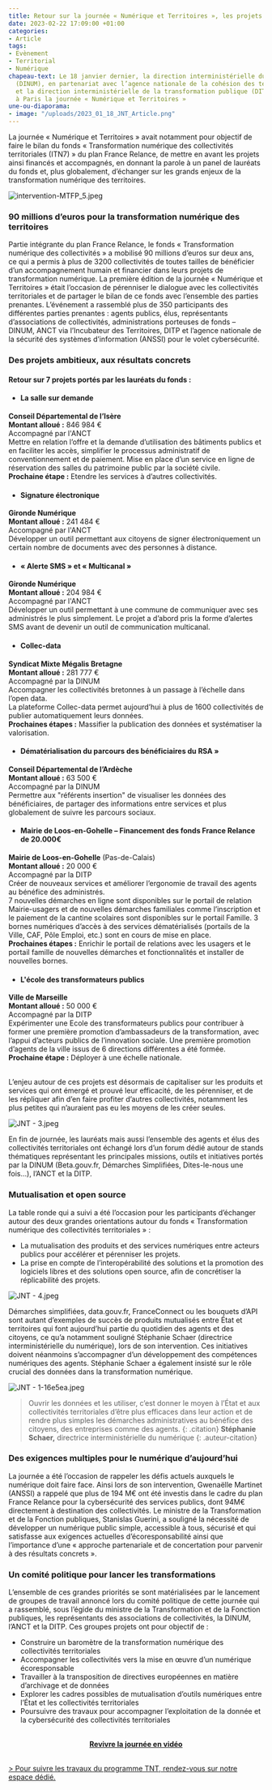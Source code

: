 ```yaml
---
title: Retour sur la journée « Numérique et Territoires », les projets à l’honneur
date: 2023-02-22 17:09:00 +01:00
categories:
- Article
tags:
- Evènement
- Territorial
- Numérique
chapeau-text: Le 18 janvier dernier, la direction interministérielle du numérique
  (DINUM), en partenariat avec l’agence nationale de la cohésion des territoires (ANCT)
  et la direction interministérielle de la transformation publique (DITP) ont organisé
  à Paris la journée « Numérique et Territoires »
une-ou-diaporama:
- image: "/uploads/2023_01_18_JNT_Article.png"
---
```


La journée « Numérique et Territoires » avait notamment pour objectif de faire le bilan du fonds « Transformation numérique des collectivités territoriales (ITN7) » du plan France Relance, de mettre en avant les projets ainsi financés et accompagnés, en donnant la parole à un panel de lauréats du fonds et, plus globalement, d’échanger sur les grands enjeux de la transformation numérique des territoires. 

![intervention-MTFP_5.jpeg](/uploads/intervention-MTFP_5.jpeg "photo illustrative de l'événement")

### 90 millions d’euros pour la transformation numérique des territoires

Partie intégrante du plan France Relance, le fonds « Transformation numérique des collectivités » a mobilisé 90 millions d’euros sur deux ans, ce qui a permis à plus de 3200 collectivités de toutes tailles de bénéficier d’un accompagnement humain et financier dans leurs projets de transformation numérique. La première édition de la journée « Numérique et Territoires » était l’occasion de pérenniser le dialogue avec les collectivités territoriales et de partager le bilan de ce fonds avec l’ensemble des parties prenantes. L’événement a rassemblé plus de 350 participants des différentes parties prenantes : agents publics, élus, représentants d’associations de collectivités, administrations porteuses de fonds – DINUM, ANCT via l’Incubateur des Territoires, DITP et l’agence nationale de la sécurité des systèmes d’information (ANSSI) pour le volet cybersécurité. 


###  Des projets ambitieux, aux résultats concrets
#### Retour sur 7 projets portés par les lauréats du fonds :
* #### La salle sur demande 
**Conseil Départemental de l’Isère** 
<br> **Montant alloué :** 846 984 €
<br> Accompagné par l'ANCT
<br> Mettre en relation l’offre et la demande d’utilisation des bâtiments publics et en faciliter les accès, simplifier le processus administratif de conventionnement et de paiement. Mise en place d’un service en ligne de réservation des salles du patrimoine public par la société civile. 
<br> **Prochaine étape :** Etendre les services à d’autres collectivités.

* #### Signature électronique 
**Gironde Numérique**
<br> **Montant alloué :** 241 484 € 
<br> Accompagné par l'ANCT
<br> Développer un outil permettant aux citoyens de signer électroniquement un certain nombre de documents avec des personnes à distance.

* #### « Alerte SMS » et « Multicanal »
**Gironde Numérique** 
<br> **Montant alloué :** 204 984 €
<br> Accompagné par l'ANCT
<br> Développer un outil permettant à une commune de communiquer avec ses administrés le plus simplement. Le projet a d’abord pris la forme d’alertes SMS avant de devenir un outil de communication multicanal.

* #### Collec-data 
**Syndicat Mixte Mégalis Bretagne** 
<br> **Montant alloué :** 281 777 € 
<br> Accompagné par la DINUM 
<br> Accompagner les collectivités bretonnes à un passage à l’échelle dans l’open data.
<br> La plateforme Collec-data permet aujourd’hui à plus de 1600 collectivités de publier automatiquement leurs données.
<br> **Prochaines étapes :** Massifier la publication des données et systématiser la valorisation.
 
* #### Dématérialisation du parcours des bénéficiaires du RSA »
**Conseil Départemental de l’Ardèche** 
<br> **Montant alloué :** 63 500 € 
<br> Accompagné par la DINUM
<br> Permettre aux "référents insertion" de visualiser les données des bénéficiaires, de partager des informations entre services et plus globalement de suivre les parcours sociaux.

* #### Mairie de Loos-en-Gohelle – Financement des fonds France Relance de 20.000€
**Mairie de Loos-en-Gohelle** (Pas-de-Calais) 
<br> **Montant alloué :** 20 000 € 
<br> Accompagné par la DITP 
<br> Créer de nouveaux services et améliorer l’ergonomie de travail des agents au bénéfice des administrés. 
<br> 7 nouvelles démarches en ligne sont disponibles sur le portail de relation Mairie-usagers et de nouvelles démarches familiales comme l’inscription et le paiement de la cantine scolaires sont disponibles sur le portail Famille. 3 bornes numériques d’accès à des services dématérialisés (portails de la Ville, CAF, Pôle Emploi, etc.) sont en cours de mise en place. 
<br> **Prochaines étapes :** Enrichir le portail de relations avec les usagers et le portail famille de nouvelles démarches et fonctionnalités et installer de nouvelles bornes.

* #### L'école des transformateurs publics
**Ville de Marseille** 
<br> **Montant alloué :** 50 000 € 
<br> Accompagné par la DITP 
<br> Expérimenter une Ecole des transformateurs publics pour contribuer à former une première promotion d’ambassadeurs de la transformation, avec l’appui d’acteurs publics de l’innovation sociale. Une première promotion d’agents de la ville issus de 6 directions différentes a été formée.
<br> **Prochaine étape :** Déployer à une échelle nationale.

<br>
L’enjeu autour de ces projets est désormais de capitaliser sur les produits et services qui ont émergé et prouvé leur efficacité, de les pérenniser, et de les répliquer afin d’en faire profiter d’autres collectivités, notamment les plus petites qui n’auraient pas eu les moyens de les créer seules.

![JNT - 3.jpeg](/uploads/JNT%20-%203.jpeg "photo illustrative de l'événement")

En fin de journée, les lauréats mais aussi l’ensemble des agents et élus des collectivités territoriales ont échangé lors d’un forum dédié autour de stands thématiques représentant les principales missions, outils et initiatives portés par la DINUM (Beta.gouv.fr, Démarches Simplifiées, Dites-le-nous une fois…), l’ANCT et la DITP.


### Mutualisation et open source 

La table ronde qui a suivi a été l’occasion pour les participants d’échanger autour des deux grandes orientations autour du fonds « Transformation numérique des collectivités territoriales » : 
* La mutualisation des produits et des services numériques entre acteurs publics pour accélérer et pérenniser les projets. 
* La prise en compte de l’interopérabilité des solutions et la promotion des logiciels libres et des solutions open source, afin de concrétiser la réplicabilité des projets. 

![JNT - 4.jpeg](/uploads/JNT%20-%204.jpeg)

Démarches simplifiées, data.gouv.fr, FranceConnect ou les bouquets d’API sont autant d’exemples de succès de produits mutualisés entre État et territoires qui font aujourd’hui partie du quotidien des agents et des citoyens, ce qu’a notamment souligné Stéphanie Schaer (directrice interministérielle du numérique), lors de son intervention. Ces initiatives doivent néanmoins s’accompagner d’un développement des compétences numériques des agents. Stéphanie Schaer a également insisté sur le rôle crucial des données dans la transformation numérique.

![JNT - 1-16e5ea.jpeg](/uploads/JNT%20-%201-16e5ea.jpeg "Stéphanie Schaer sur scène lors de son intervention")
> Ouvrir les données et les utiliser, c’est donner le moyen à l’État et aux collectivités territoriales d’être plus efficaces dans leur action et de rendre plus simples les démarches administratives au bénéfice des citoyens, des entreprises comme des agents. 
{: .citation}
> **Stéphanie Schaer,** directrice interministérielle du numérique
{: .auteur-citation}

### Des exigences multiples pour le numérique d’aujourd’hui 

La journée a été l’occasion de rappeler les défis actuels auxquels le numérique doit faire face. Ainsi lors de son intervention, Gwenaëlle Martinet (ANSSI) a rappelé que plus de 194 M€ ont été investis dans le cadre du plan France Relance pour la cybersécurité des services publics, dont 94M€ directement à destination des collectivités. 
Le ministre de la Transformation et de la Fonction publiques, Stanislas Guerini, a souligné la nécessité de développer un numérique public simple, accessible à tous, sécurisé et qui satisfasse aux exigences actuelles d’écoresponsabilité ainsi que l’importance d’une « approche partenariale et de concertation pour parvenir à des résultats concrets ».


### Un comité politique pour lancer les transformations 

L’ensemble de ces grandes priorités se sont matérialisées par le lancement de groupes de travail annoncé lors du comité politique de cette journée qui a rassemblé, sous l’égide du ministre de la Transformation et de la Fonction publiques, les représentants des associations de collectivités, la DINUM, l’ANCT et la DITP. 
Ces groupes projets ont pour objectif de : 
* Construire un baromètre de la transformation numérique des collectivités territoriales
* Accompagner les collectivités vers la mise en œuvre d’un numérique écoresponsable
* Travailler à la transposition de directives européennes en matière d’archivage et de données 
* Explorer les cadres possibles de mutualisation d’outils numériques entre l’État et les collectivités territoriales
* Poursuivre des travaux pour accompagner l’exploitation de la donnée et la cybersécurité des collectivités territoriales

<br>
<div class="conteneur-iframe seize-neuvieme"><div id="video-JNT"><div class="dailymotion_player" width="100%" height="100%" videoID="x8js7a7" theme="light" controls="1" showinfo="1" autoplay="0" embedType="video"></div>
</div></div>
<div align="center"><a href="https://dai.ly/x8js7a7" class="button"><b>Revivre la journée en vidéo</b></a></div>
<br>

<p><a href="/services/tnt/">> Pour suivre les travaux du programme TNT, rendez-vous sur notre espace dédié.</a></p>